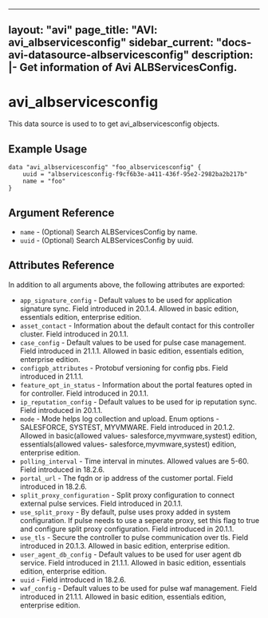 <!--
    Copyright 2021 VMware, Inc.
    SPDX-License-Identifier: Mozilla Public License 2.0
-->
---
layout: "avi"
page_title: "AVI: avi_albservicesconfig"
sidebar_current: "docs-avi-datasource-albservicesconfig"
description: |-
  Get information of Avi ALBServicesConfig.
---

# avi_albservicesconfig

This data source is used to to get avi_albservicesconfig objects.

## Example Usage

```hcl
data "avi_albservicesconfig" "foo_albservicesconfig" {
    uuid = "albservicesconfig-f9cf6b3e-a411-436f-95e2-2982ba2b217b"
    name = "foo"
}
```

## Argument Reference

* `name` - (Optional) Search ALBServicesConfig by name.
* `uuid` - (Optional) Search ALBServicesConfig by uuid.

## Attributes Reference

In addition to all arguments above, the following attributes are exported:

* `app_signature_config` - Default values to be used for application signature sync. Field introduced in 20.1.4. Allowed in basic edition, essentials edition, enterprise edition.
* `asset_contact` - Information about the default contact for this controller cluster. Field introduced in 20.1.1.
* `case_config` - Default values to be used for pulse case management. Field introduced in 21.1.1. Allowed in basic edition, essentials edition, enterprise edition.
* `configpb_attributes` - Protobuf versioning for config pbs. Field introduced in 21.1.1.
* `feature_opt_in_status` - Information about the portal features opted in for controller. Field introduced in 20.1.1.
* `ip_reputation_config` - Default values to be used for ip reputation sync. Field introduced in 20.1.1.
* `mode` - Mode helps log collection and upload. Enum options - SALESFORCE, SYSTEST, MYVMWARE. Field introduced in 20.1.2. Allowed in basic(allowed values- salesforce,myvmware,systest) edition, essentials(allowed values- salesforce,myvmware,systest) edition, enterprise edition.
* `polling_interval` - Time interval in minutes. Allowed values are 5-60. Field introduced in 18.2.6.
* `portal_url` - The fqdn or ip address of the customer portal. Field introduced in 18.2.6.
* `split_proxy_configuration` - Split proxy configuration to connect external pulse services. Field introduced in 20.1.1.
* `use_split_proxy` - By default, pulse uses proxy added in system configuration. If pulse needs to use a seperate proxy, set this flag to true and configure split proxy configuration. Field introduced in 20.1.1.
* `use_tls` - Secure the controller to pulse communication over tls. Field introduced in 20.1.3. Allowed in basic edition, enterprise edition.
* `user_agent_db_config` - Default values to be used for user agent db service. Field introduced in 21.1.1. Allowed in basic edition, essentials edition, enterprise edition.
* `uuid` - Field introduced in 18.2.6.
* `waf_config` - Default values to be used for pulse waf management. Field introduced in 21.1.1. Allowed in basic edition, essentials edition, enterprise edition.

